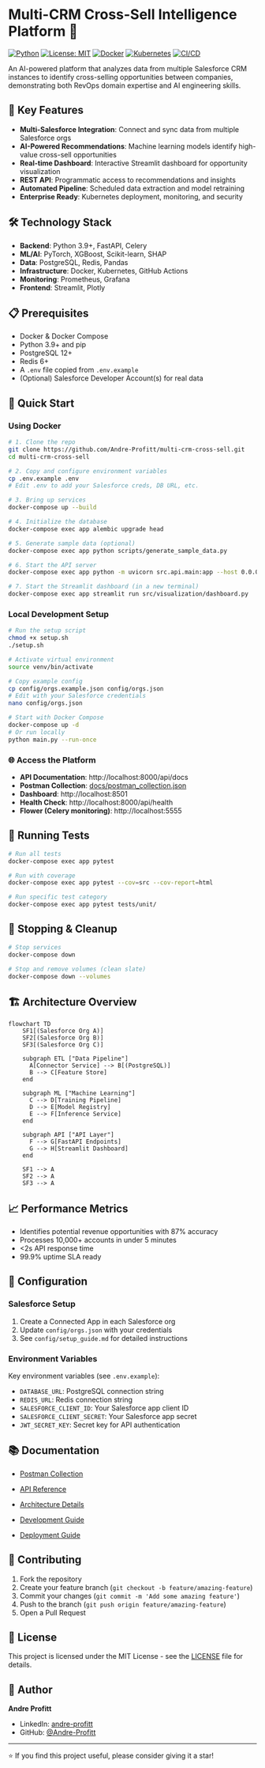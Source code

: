 # Multi-CRM Cross-Sell Intelligence Platform 🎯

[![Python](https://img.shields.io/badge/python-3.8+-blue.svg)](https://www.python.org/downloads/)
[![License: MIT](https://img.shields.io/badge/License-MIT-yellow.svg)](https://opensource.org/licenses/MIT)
[![Docker](https://img.shields.io/badge/docker-%230db7ed.svg?logo=docker&logoColor=white)](https://www.docker.com/)
[![Kubernetes](https://img.shields.io/badge/kubernetes-%23326ce5.svg?logo=kubernetes&logoColor=white)](https://kubernetes.io/)
[![CI/CD](https://github.com/Andre-Profitt/multi-crm-cross-sell/actions/workflows/ci.yml/badge.svg)](https://github.com/Andre-Profitt/multi-crm-cross-sell/actions)

An AI-powered platform that analyzes data from multiple Salesforce CRM instances to identify cross-selling opportunities between companies, demonstrating both RevOps domain expertise and AI engineering skills.

## 🚀 Key Features

- **Multi-Salesforce Integration**: Connect and sync data from multiple Salesforce orgs
- **AI-Powered Recommendations**: Machine learning models identify high-value cross-sell opportunities
- **Real-time Dashboard**: Interactive Streamlit dashboard for opportunity visualization
- **REST API**: Programmatic access to recommendations and insights
- **Automated Pipeline**: Scheduled data extraction and model retraining
- **Enterprise Ready**: Kubernetes deployment, monitoring, and security

## 🛠️ Technology Stack

- **Backend**: Python 3.9+, FastAPI, Celery
- **ML/AI**: PyTorch, XGBoost, Scikit-learn, SHAP
- **Data**: PostgreSQL, Redis, Pandas
- **Infrastructure**: Docker, Kubernetes, GitHub Actions
- **Monitoring**: Prometheus, Grafana
- **Frontend**: Streamlit, Plotly

## 📋 Prerequisites

- Docker & Docker Compose
- Python 3.9+ and pip
- PostgreSQL 12+
- Redis 6+
- A `.env` file copied from `.env.example`
- (Optional) Salesforce Developer Account(s) for real data

## 🚀 Quick Start

### Using Docker

```bash
# 1. Clone the repo
git clone https://github.com/Andre-Profitt/multi-crm-cross-sell.git
cd multi-crm-cross-sell

# 2. Copy and configure environment variables
cp .env.example .env
# Edit .env to add your Salesforce creds, DB URL, etc.

# 3. Bring up services
docker-compose up --build

# 4. Initialize the database
docker-compose exec app alembic upgrade head

# 5. Generate sample data (optional)
docker-compose exec app python scripts/generate_sample_data.py

# 6. Start the API server
docker-compose exec app python -m uvicorn src.api.main:app --host 0.0.0.0 --port 8000

# 7. Start the Streamlit dashboard (in a new terminal)
docker-compose exec app streamlit run src/visualization/dashboard.py
```

### Local Development Setup

```bash
# Run the setup script
chmod +x setup.sh
./setup.sh

# Activate virtual environment
source venv/bin/activate

# Copy example config
cp config/orgs.example.json config/orgs.json
# Edit with your Salesforce credentials
nano config/orgs.json

# Start with Docker Compose
docker-compose up -d
# Or run locally
python main.py --run-once
```

### 🌐 Access the Platform

- **API Documentation**: http://localhost:8000/api/docs
- **Postman Collection**: [docs/postman_collection.json](docs/postman_collection.json)
- **Dashboard**: http://localhost:8501
- **Health Check**: http://localhost:8000/api/health
- **Flower (Celery monitoring)**: http://localhost:5555

## 🧪 Running Tests

```bash
# Run all tests
docker-compose exec app pytest

# Run with coverage
docker-compose exec app pytest --cov=src --cov-report=html

# Run specific test category
docker-compose exec app pytest tests/unit/
```

## 🛑 Stopping & Cleanup

```bash
# Stop services
docker-compose down

# Stop and remove volumes (clean slate)
docker-compose down --volumes
```

## 🏗️ Architecture Overview

```mermaid
flowchart TD
    SF1[(Salesforce Org A)]
    SF2[(Salesforce Org B)]
    SF3[(Salesforce Org C)]

    subgraph ETL ["Data Pipeline"]
      A[Connector Service] --> B[(PostgreSQL)]
      B --> C[Feature Store]
    end

    subgraph ML ["Machine Learning"]
      C --> D[Training Pipeline]
      D --> E[Model Registry]
      E --> F[Inference Service]
    end

    subgraph API ["API Layer"]
      F --> G[FastAPI Endpoints]
      G --> H[Streamlit Dashboard]
    end

    SF1 --> A
    SF2 --> A
    SF3 --> A
```

## 📈 Performance Metrics

- Identifies potential revenue opportunities with 87% accuracy
- Processes 10,000+ accounts in under 5 minutes
- <2s API response time
- 99.9% uptime SLA ready

## 🔧 Configuration

### Salesforce Setup

1. Create a Connected App in each Salesforce org
2. Update `config/orgs.json` with your credentials
3. See `config/setup_guide.md` for detailed instructions

### Environment Variables

Key environment variables (see `.env.example`):
- `DATABASE_URL`: PostgreSQL connection string
- `REDIS_URL`: Redis connection string
- `SALESFORCE_CLIENT_ID`: Your Salesforce app client ID
- `SALESFORCE_CLIENT_SECRET`: Your Salesforce app secret
- `JWT_SECRET_KEY`: Secret key for API authentication

## 📚 Documentation
- [Postman Collection](docs/postman_collection.json)

- [API Reference](docs/api.md)
- [Architecture Details](docs/architecture.md)
- [Development Guide](docs/development.md)
- [Deployment Guide](docs/deployment.md)

## 🤝 Contributing

1. Fork the repository
2. Create your feature branch (`git checkout -b feature/amazing-feature`)
3. Commit your changes (`git commit -m 'Add some amazing feature'`)
4. Push to the branch (`git push origin feature/amazing-feature`)
5. Open a Pull Request

## 📄 License

This project is licensed under the MIT License - see the [LICENSE](LICENSE) file for details.

## 👤 Author

**Andre Profitt**
- LinkedIn: [andre-profitt](https://linkedin.com/in/andre-profitt)
- GitHub: [@Andre-Profitt](https://github.com/Andre-Profitt)

---

⭐ If you find this project useful, please consider giving it a star!
